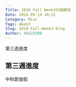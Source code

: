 ```yaml
---
Title: 2018 Fall Week3分組網誌
Date: 2018-09-14 10:22
Category: Misc
Tags: Week3
Slug: 2018-Fall-Week3-Blog
Author: 40223208
---
```


第三週進度


<!-- PELICAN_END_SUMMARY -->

第三週進度
----
中秋節放假








